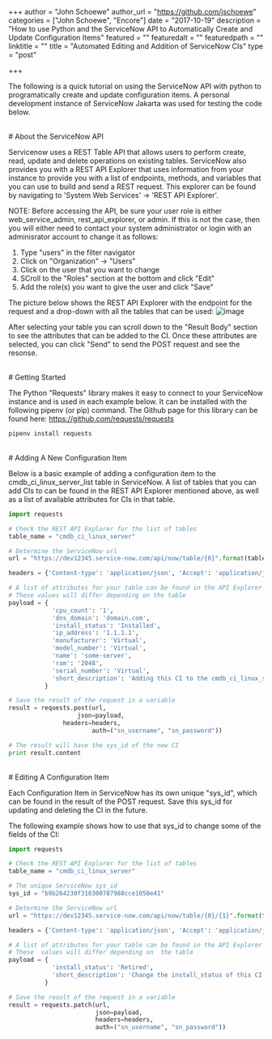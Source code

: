 +++
author = "John Schoewe"
author_url = "https://github.com/jschoewe"
categories = ["John Schoewe", "Encore"]
date = "2017-10-19"
description = "How to use Python and the ServiceNow API to Automatically Create and Update Configuration Items"
featured = ""
featuredalt = ""
featuredpath = ""
linktitle = ""
title = "Automated Editing and Addition of ServiceNow CIs"
type = "post"

+++

The following is a quick tutorial on using the ServiceNow API with python to programatically create and update configuration items. A personal development instance of ServiceNow Jakarta was used for testing the code below.

<br />
# About the ServiceNow API

Servicenow uses a REST Table API that allows users to perform create, read, update and delete operations on existing tables. ServiceNow also provides you with a REST API Explorer that uses information from your instance to provide you with a list of endpoints, methods, and variables that you can use to build and send a REST request. This explorer can be found by navigating to 'System Web Services' -> 'REST API Explorer'.

NOTE: Before accessing the API, be sure your user role is either web_service_admin, rest_api_explorer, or admin. If this is not the case, then you will either need to contact your system administrator or login with an adminisrator account to change it as follows:

1. Type "users" in the filter navigator
2. Click on "Organization" -> "Users"
3. Click on the user that you want to change
4. SCroll to the "Roles" section at the bottom and click "Edit"
5. Add the role(s) you want to give the user and click "Save"

The picture below shows the REST API Explorer with the endpoint for the request and a drop-down with all the tables that can be used:
![image](/img/2017/10/sn_api_explorer.png)

After selecting your table you can scroll down to the "Result Body" section to see the attributes that can be added to the CI. Once these attributes are selected, you can click "Send" to send the POST request and see the resonse.

<br />
# Getting Started

The Python "Requests" library makes it easy to connect to your ServiceNow instance and is used in each example below. It can be installed with the following pipenv (or pip) command. The Github page for this library can be found here: https://github.com/requests/requests

```bash
pipenv install requests
```

<br />
# Adding A New Configuration Item

Below is a basic example of adding a configuration item to the cmdb_ci_linux_server_list table in ServiceNow. A list of tables that you can add CIs to can be found in the REST API Explorer mentioned above, as well as a list of available attributes for CIs in that table.

```python
import requests

# Check the REST API Explorer for the list of tables
table_name = "cmdb_ci_linux_server"

# Determine the ServiceNow url
url = "https://dev12345.service-now.com/api/now/table/{0}".format(table_name)

headers = {'Content-type': 'application/json', 'Accept': 'application/json'}

# A list of attributes for your table can be found in the API Explorer
# These values will differ depending on the table
payload = {
            'cpu_count': '1',
            'dns_domain': 'domain.com',
            'install_status': 'Installed',
            'ip_address': '1.1.1.1',
            'manufacturer': 'Virtual',
            'model_number': 'Virtual',
            'name': 'some-server',
            'ram': '2048',
            'serial_number': 'Virtual',
            'short_description': 'Adding this CI to the cmdb_ci_linux_server table'
          }

# Save the result of the request in a variable
result = requests.post(url,
       	 	       json=payload,
		       headers=headers,
                       auth=("sn_username", "sn_password"))

# The result will have the sys_id of the new CI
print result.content
```

<br />
# Editing A Configuration Item

Each Configuration Item in ServiceNow has its own unique "sys_id", which can be found in the result of the POST request. Save this sys_id for updating and deleting the CI in the future.

The following example shows how to use that sys_id to change some of the fields of the CI:

```python
import requests

# Check the REST API Explorer for the list of tables
table_name = "cmdb_ci_linux_server"

# The unique ServiceNow sys_id
sys_id = "b9b264230f310300787988cce1050e41"

# Determine the ServiceNow url
url = "https://dev12345.service-now.com/api/now/table/{0}/{1}".format(table_name, sys_id)

headers = {'Content-type': 'application/json', 'Accept': 'application/json'}

# A list of attributes for your table can be found in the API Explorer
# These	 values will differ depending on  the table
payload = {
            'install_status': 'Retired',
            'short_description': 'Change the install_status of this CI'
          }

# Save the result of the request in a variable
result = requests.patch(url,
                        json=payload,
                        headers=headers,
                        auth=("sn_username", "sn_password"))

```
